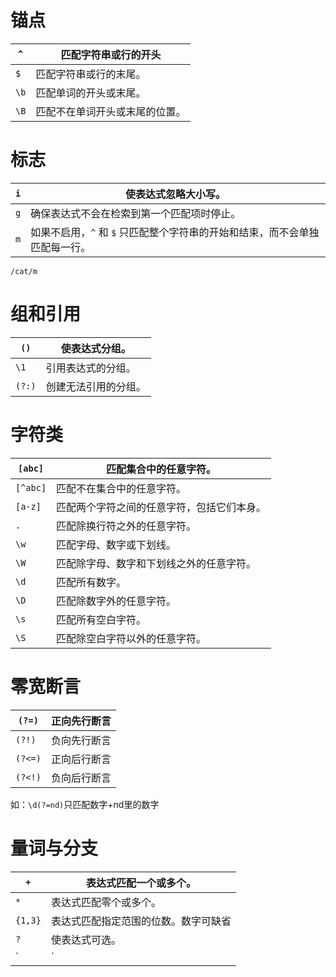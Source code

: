 # 锚点

| `^`  | 匹配字符串或行的开头           |
| ---- | ------------------------------ |
| `$`  | 匹配字符串或行的末尾。         |
| `\b` | 匹配单词的开头或末尾。         |
| `\B` | 匹配不在单词开头或末尾的位置。 |

# 标志

| `i`  | 使表达式忽略大小写。                                         |
| ---- | ------------------------------------------------------------ |
| `g`  | 确保表达式不会在检索到第一个匹配项时停止。                   |
| `m`  | 如果不启用，`^` 和 `$` 只匹配整个字符串的开始和结束，而不会单独匹配每一行。 |

`/cat/m`

# 组和引用

| `()`   | 使表达式分组。       |
| ------ | -------------------- |
| `\1`   | 引用表达式的分组。   |
| `(?:)` | 创建无法引用的分组。 |

# 字符类

| `[abc]`  | 匹配集合中的任意字符。                     |
| -------- | ------------------------------------------ |
| `[^abc]` | 匹配不在集合中的任意字符。                 |
| `[a-z]`  | 匹配两个字符之间的任意字符，包括它们本身。 |
| `.`      | 匹配除换行符之外的任意字符。               |
| `\w`     | 匹配字母、数字或下划线。                   |
| `\W`     | 匹配除字母、数字和下划线之外的任意字符。   |
| `\d`     | 匹配所有数字。                             |
| `\D`     | 匹配除数字外的任意字符。                   |
| `\s`     | 匹配所有空白字符。                         |
| `\S`     | 匹配除空白字符以外的任意字符。             |

# 零宽断言

| `(?=)`  | 正向先行断言 |
| ------- | ------------ |
| `(?!)`  | 负向先行断言 |
| `(?<=)` | 正向后行断言 |
| `(?<!)` | 负向后行断言 |

如：`\d(?=nd)`只匹配数字+nd里的数字

# 量词与分支

| `+`     | 表达式匹配一个或多个。                         |
| ------- | ---------------------------------------------- |
| `*`     | 表达式匹配零个或多个。                         |
| `{1,3}` | 表达式匹配指定范围的位数。数字可缺省           |
| `?`     | 使表达式可选。                                 |
| `|`     | 类似于“或”。用于匹配多种符合条件的表达式之一。 |

